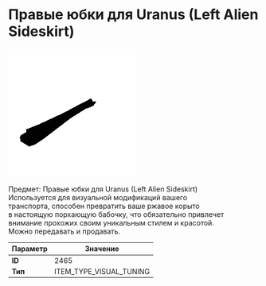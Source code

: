 # Правые юбки для Uranus (Left Alien Sideskirt)

![Item Image](../img/2465.webp?raw=true)

Предмет: Правые юбки для Uranus (Left Alien Sideskirt)<br>Используется для визуальной модификаций вашего<br>транспорта, способен превратить ваше ржавое корыто<br>в настоящую порхающую бабочку, что обязательно привлечет<br>внимание прохожих своим уникальным стилем и красотой.<br>Можно передавать и продавать.


| Параметр | Значение |
|----------|----------|
| **ID** | 2465 |
| **Тип** | ITEM_TYPE_VISUAL_TUNING |

